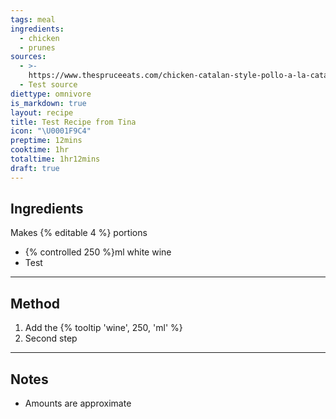 ```yaml
---
tags: meal
ingredients:
  - chicken
  - prunes
sources:
  - >-
    https://www.thespruceeats.com/chicken-catalan-style-pollo-a-la-catalana-3083360
  - Test source
diettype: omnivore
is_markdown: true
layout: recipe
title: Test Recipe from Tina
icon: "\U0001F9C4"
preptime: 12mins
cooktime: 1hr
totaltime: 1hr12mins
draft: true
---
```


## Ingredients

Makes {% editable 4 %} portions

* {% controlled 250 %}ml white wine
* Test

***

## Method

1. Add the {% tooltip 'wine', 250, 'ml' %}
2. Second step

***

## Notes

* Amounts are approximate
